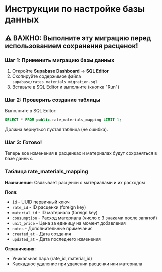 # Инструкции по настройке базы данных

## ⚠️ ВАЖНО: Выполните эту миграцию перед использованием сохранения расценок!

### Шаг 1: Применить миграцию базы данных

1. Откройте **Supabase Dashboard** → **SQL Editor**
2. Скопируйте содержимое файла `supabase/rates_materials_migration.sql`
3. Вставьте в SQL Editor и выполните (кнопка "Run")

### Шаг 2: Проверить создание таблицы

Выполните в SQL Editor:
```sql
SELECT * FROM public.rate_materials_mapping LIMIT 1;
```

Должна вернуться пустая таблица (не ошибка).

### Шаг 3: Готово!

Теперь все изменения в расценках и материалах будут сохраняться в базе данных.

### Таблица rate_materials_mapping

**Назначение**: Связывает расценки с материалами и их расходом

**Поля**:
- `id` - UUID первичный ключ
- `rate_id` - ID расценки (foreign key)
- `material_id` - ID материала (foreign key) 
- `consumption` - Расход материала (число с 3 знаками после запятой)
- `unit_price` - Цена за единицу на момент добавления
- `notes` - Дополнительные примечания
- `created_at` - Дата создания
- `updated_at` - Дата последнего изменения

**Ограничения**:
- Уникальная пара (rate_id, material_id)
- Каскадное удаление при удалении расценки или материала